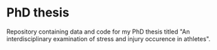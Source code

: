 # PhD thesis

Repository containing data and code for my PhD thesis titled "An interdisciplinary examination of stress and injury occurence in athletes".

